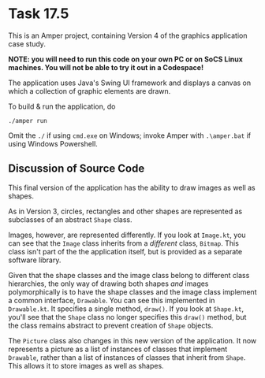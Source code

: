 # Task 17.5

This is an Amper project, containing Version 4 of the graphics application
case study.

**NOTE: you will need to run this code on your own PC or on SoCS Linux
machines. You will not be able to try it out in a Codespace!**

The application uses Java's Swing UI framework and displays a canvas on
which a collection of graphic elements are drawn.

To build & run the application, do

    ./amper run

Omit the `./` if using `cmd.exe` on Windows; invoke Amper with `.\amper.bat`
if using Windows Powershell.

## Discussion of Source Code

This final version of the application has the ability to draw images as well
as shapes.

As in Version 3, circles, rectangles and other shapes are represented as
subclasses of an abstract `Shape` class.

Images, however, are represented differently. If you look at `Image.kt`,
you can see that the `Image` class inherits from a *different* class,
`Bitmap`. This class isn't part of the the application itself, but is
provided as a separate software library.

Given that the shape classes and the image class belong to different class
hierarchies, the only way of drawing both shapes *and* images polymorphically
is to have the shape classes and the image class implement a common interface,
`Drawable`. You can see this implemented in `Drawable.kt`. It specifies a
single method, `draw()`. If you look at `Shape.kt`, you'll see that the
`Shape` class no longer specifies this `draw()` method, but the class remains
abstract to prevent creation of `Shape` objects.

The `Picture` class also changes in this new version of the application.
It now represents a picture as a list of instances of classes that implement
`Drawable`, rather than a list of instances of classes that inherit from
`Shape`. This allows it to store images as well as shapes.
